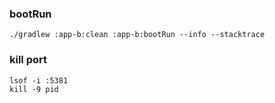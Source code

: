 ### bootRun
```shell script
./gradlew :app-b:clean :app-b:bootRun --info --stacktrace
```

### kill port
```shell script
lsof -i :5381
kill -9 pid
```
